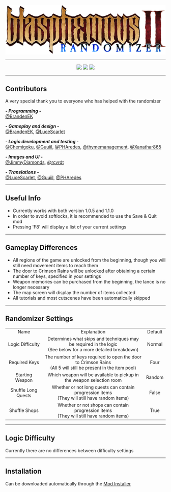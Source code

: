 <div align="center">
  <!-- Logo by JimmyDiamonds -->
  <img src="resources/logo.png">
</div>

---

<div align="center">
  <img src="https://img.shields.io/github/v/release/BrandenEK/BlasII.Randomizer?style=for-the-badge">
  <img src="https://img.shields.io/github/last-commit/BrandenEK/BlasII.Randomizer?color=important&style=for-the-badge">
  <img src="https://img.shields.io/github/downloads/BrandenEK/BlasII.Randomizer/total?color=success&style=for-the-badge">
</div>

---

## Contributors

A very special thank you to everyone who has helped with the randomizer

***- Programming -*** <br>
[@BrandenEK](https://github.com/BrandenEK)

***- Gameplay and design -*** <br>
[@BrandenEK](https://github.com/BrandenEK), [@LuceScarlet](https://github.com/LuceScarlet)

***- Logic development and testing -*** <br>
[@Chemigoku](https://github.com/Chemigoku), [@Guuiil](https://github.com/Guuiil), [@PHAredes](https://github.com/PHAredes), [@thymemanagement](https://github.com/thymemanagement), [@Xanathar865](https://github.com/Xanathar865)

***- Images and UI -*** <br>
[@JimmyDiamonds](https://github.com/JimmyDiamonds), [@rcvrdt](https://github.com/rcvrdt)

***- Translations -*** <br>
[@LuceScarlet](https://github.com/LuceScarlet), [@Guuiil](https://github.com/Guuiil), [@PHAredes](https://github.com/PHAredes)
<!-- Expected: Elton -->

---

## Useful Info
- Currently works with both version 1.0.5 and 1.1.0
- In order to avoid softlocks, it is recommended to use the Save & Quit mod
- Pressing 'F8' will display a list of your current settings

---

## Gameplay Differences

- All regions of the game are unlocked from the beginning, though you will still need movement items to reach them
- The door to Crimson Rains will be unlocked after obtaining a certain number of keys, specified in your settings
- Weapon memories can be purchased from the beginning, the lance is no longer necessary
- The map screen will display the number of items collected
- All tutorials and most cutscenes have been automatically skipped

---

## Randomizer Settings

  <table>
    <tr>
      <td align="center"> Name </td>
      <td align="center"> Explanation </td>
      <td align="center"> Default </td>
    </tr>
    <tr>
      <td align="center"> Logic Difficulty </td>
      <td align="center"> Determines what skips and techniques may be required in the logic <br>
                          (See below for a more detailed breakdown) </td>
      <td align="center"> Normal </td>
    </tr>
    <tr>
      <td align="center"> Required Keys </td>
      <td align="center"> The number of keys required to open the door to Crimson Rains <br>
                          (All 5 will still be present in the item pool) </td>
      <td align="center"> Four </td>
    </tr>
    <tr>
      <td align="center"> Starting Weapon </td>
      <td align="center"> Which weapon will be available to pickup in the weapon selection room </td>
      <td align="center"> Random </td>
    </tr>
    <tr>
      <td align="center"> Shuffle Long Quests </td>
      <td align="center"> Whether or not long quests can contain progression items <br>
                          (They will still have random items) </td>
      <td align="center"> False </td>
    </tr>
    <tr>
      <td align="center"> Shuffle Shops </td>
      <td align="center"> Whether or not shops can contain progression items <br>
                          (They will still have random items) </td>
      <td align="center"> True </td>
    </tr>
  </table>

---

## Logic Difficulty

Currently there are no differences between difficulty settings

---

## Installation

Can be downloaded automatically through the <a href="https://github.com/BrandenEK/Blasphemous-Mod-Installer"> Mod Installer
